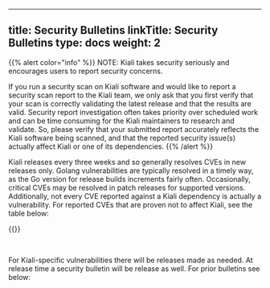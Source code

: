 
---
title: Security Bulletins
linkTitle: Security Bulletins
type: docs
weight: 2
---

{{% alert color="info" %}}
NOTE: Kiali takes security seriously and encourages users to report security concerns.

If you run a security scan on Kiali software and would like to report a security scan report to the Kiali team, we only ask that you first verify that your scan is correctly validating the latest release and that the results are valid.  Security report investigation often takes priority over scheduled work and can be time consuming for the Kiali maintainers to research and validate.  So, please verify that your submitted report accurately reflects the Kiali software being scanned, and that the reported security issue(s) actually affect Kiali or one of its dependencies.
{{% /alert %}}

Kiali releases every three weeks and so generally resolves CVEs in new releases only.  Golang vulnerabilities are typically resolved in a timely way, as the Go version for release builds increments fairly often. Occasionally, critical CVEs may be resolved in patch releases for supported versions.  Additionally, not every CVE reported against a Kiali dependency is actually a vulnerability.  For reported CVEs that are proven not to affect Kiali, see the table below:

{{<security-cve-table>}}

<br />

For Kiali-specific vulnerabilities there will be releases made as needed.  At release time a security bulletin will be release as well. For prior bulletins see below:

